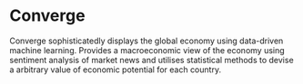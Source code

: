 # Converge
Converge sophisticatedly displays the global economy using data-driven machine learning. Provides a macroeconomic view of the economy using sentiment analysis of market news and utilises statistical methods to devise a arbitrary value of economic potential for each country.
